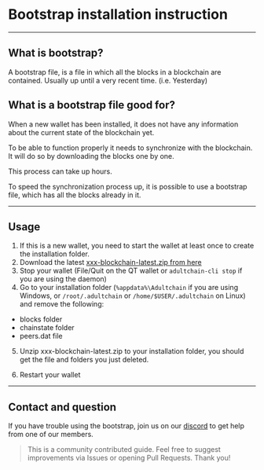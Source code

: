 # Bootstrap installation instruction
----
## What is bootstrap?
A bootstrap file, is a file in which all the blocks in a blockchain are contained. Usually up until a very recent time. (i.e. Yesterday)

## What is a bootstrap file good for?
When a new wallet has been installed, it does not have any information about the current state of the blockchain yet.

To be able to function properly it needs to synchronize with the blockchain. It will do so by downloading the blocks one by one.

This process can take up hours.

To speed the synchronization process up, it is possible to use a bootstrap file, which has all the blocks already in it.

----
## Usage
1. If this is a new wallet, you need to start the wallet at least once to create the installation folder. 
2. Download the latest [xxx-blockchain-latest.zip from here](https://www.dropbox.com/s/hrc9r8bn8vpo2yn/xxx-blockchain-latest.zip?dl=1)
3. Stop your wallet (File/Quit on the QT wallet or `adultchain-cli stop` if you are using the daemon) 
4. Go to your installation folder (`%appdata%\Adultchain` if you are using Windows, or `/root/.adultchain` or `/home/$USER/.adultchain` on Linux) and remove the following:
 - blocks folder
 - chainstate folder
 - peers.dat file

5. Unzip xxx-blockchain-latest.zip to your installation folder, you should get the file and folders you just deleted. 

6. Restart your wallet

----
## Contact and question
If you have trouble using the bootstrap, join us on our [discord](https://discord.gg/cQ84HeJ) to get help from one of our members.

> This is a community contributed guide. Feel free to suggest improvements via Issues or opening Pull Requests. Thank you!
